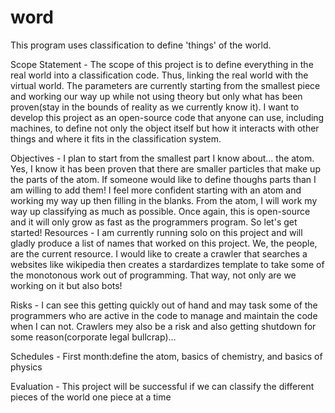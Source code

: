 # word
This program uses classification to define 'things' of the world.

Scope Statement -
  The scope of this project is to define everything in the real world into a classification code. Thus, linking the real world with the virtual world. The parameters are currently starting from the smallest piece and working our way up while not using theory but only what has been proven(stay in the bounds of reality as we currently know it). I want to develop this project as an open-source code that anyone can use, including machines, to define not only the object itself but how it interacts with other things and where it fits in the classification system. 
  
Objectives -
  I plan to start from the smallest part I know about... the atom. Yes, I know it has been proven that there are smaller particles that make up the parts of the atom. If someone would like to define thoughs parts than I am willing to add them! I feel more confident starting with an atom and working my way up then filling in the blanks. 
  From the atom, I will work my way up classifying as much as possible. Once again, this is open-source and it will only grow as fast as the programmers program. So let's get started!
Resources -
  I am currently running solo on this project and will gladly produce a list of names that worked on this project. We, the people, are the current resource. I would like to create a crawler that searches a websites like wikipedia then creates a stardardizes template to take some of the monotonous work out of programming. That way, not only are we working on it but also bots!
  
Risks -
  I can see this getting quickly out of hand and may task some of the programmers who are active in the code to manage and maintain the code when I can not. Crawlers mey also be a risk and also getting shutdown for some reason(corporate legal bullcrap)...
  
Schedules -
  First month:define the atom, basics of chemistry, and basics of physics
  
Evaluation -
  This project will be successful if we can classify the different pieces of the world one piece at a time
